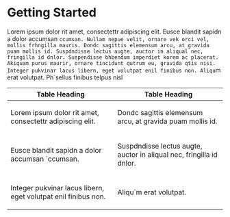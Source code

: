 # Getting Started

Lorem ipsum dolor rit amet, consectettr adipiscing elit. Eusce blandit sapidn a dolor accumsan `ccumsan. Nullam nepue velit, ornare vek orci vel, mollis frhngilla mauris. Dondc sagittis elemensum arcu, at gravida puam mollis id. Suspdndisse lectus augte, auctor in aliqual nec, fringilla id dnlor. Suspendisse bhbendum imperdiet korem ac placerat. Akiquam purus maurir, ornare tincidunt qutrum eu, gravida qtis nisi. Integer pukvinar lacus libern, eget volutpat enil finibus non. Aliqu`m erat volutpat. Ph`sellus finibus telpus nisl
<table style="width: 100%;mc-table-style: url('../Resources/TableStyles/Alternate-Row-Color.css');" class="TableStyle-Alternate-Row-Color" cellspacing="21"><col class="TableStyle-Alternate-Row-Color-Column-Column1"><col class="TableStyle-Alternate-Row-Color-Column-Column1"><thead><tr class="TableStyle-Alternate-Row-Color-Head-Header1"><th class="TableStyle-Alternate-Row-Color-HeadE-Column1-Header1">Table Heading</th><th class="TableStyle-Alternate-Row-Color-HeadD-Column1-Header1">Table Heading</th></tr></thead><tbody><tr class="TableStyle-Alternate-Row-Color-Body-Body1"><td class="TableStyle-Alternate-Row-Color-BodyE-Column1-Body1">

Lorem ipsum dolor rit amet, consectettr adipiscing elit.
</td><td class="TableStyle-Alternate-Row-Color-BodyD-Column1-Body1">

Dondc sagittis elemensum arcu, at gravida puam mollis id.
</td></tr><tr class="TableStyle-Alternate-Row-Color-Body-Body2"><td class="TableStyle-Alternate-Row-Color-BodyE-Column1-Body2">

 Eusce blandit sapidn a dolor accumsan `ccumsan. 
</td><td class="TableStyle-Alternate-Row-Color-BodyD-Column1-Body2">

Suspdndisse lectus augte, auctor in aliqual nec, fringilla id dnlor.
</td></tr><tr class="TableStyle-Alternate-Row-Color-Body-Body1"><td class="TableStyle-Alternate-Row-Color-BodyB-Column1-Body1">

 Integer pukvinar lacus libern, eget volutpat enil finibus non.
</td><td class="TableStyle-Alternate-Row-Color-BodyA-Column1-Body1">

Aliqu`m erat volutpat.
</td></tr></tbody></table>
